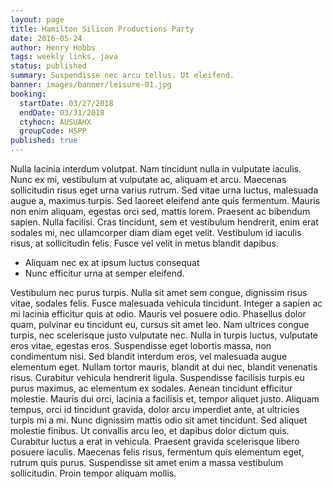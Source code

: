 ```yaml
---
layout: page
title: Hamilton Silicon Productions Party
date: 2016-05-24
author: Henry Hobbs
tags: weekly links, java
status: published
summary: Suspendisse nec arcu tellus. Ut eleifend.
banner: images/banner/leisure-01.jpg
booking:
  startDate: 03/27/2018
  endDate: 03/31/2018
  ctyhocn: AUSUAHX
  groupCode: HSPP
published: true
---
```

Nulla lacinia interdum volutpat. Nam tincidunt nulla in vulputate iaculis. Nunc ex mi, vestibulum at vulputate ac, aliquam et arcu. Maecenas sollicitudin risus eget urna varius rutrum. Sed vitae urna luctus, malesuada augue a, maximus turpis. Sed laoreet eleifend ante quis fermentum. Mauris non enim aliquam, egestas orci sed, mattis lorem. Praesent ac bibendum sapien. Nulla facilisi. Cras tincidunt, sem et vestibulum hendrerit, enim erat sodales mi, nec ullamcorper diam diam eget velit. Vestibulum id iaculis risus, at sollicitudin felis. Fusce vel velit in metus blandit dapibus.

* Aliquam nec ex at ipsum luctus consequat
* Nunc efficitur urna at semper eleifend.

Vestibulum nec purus turpis. Nulla sit amet sem congue, dignissim risus vitae, sodales felis. Fusce malesuada vehicula tincidunt. Integer a sapien ac mi lacinia efficitur quis at odio. Mauris vel posuere odio. Phasellus dolor quam, pulvinar eu tincidunt eu, cursus sit amet leo. Nam ultrices congue turpis, nec scelerisque justo vulputate nec. Nulla in turpis luctus, vulputate eros vitae, egestas eros. Suspendisse eget lobortis massa, non condimentum nisi.
Sed blandit interdum eros, vel malesuada augue elementum eget. Nullam tortor mauris, blandit at dui nec, blandit venenatis risus. Curabitur vehicula hendrerit ligula. Suspendisse facilisis turpis eu purus maximus, ac elementum ex sodales. Aenean tincidunt efficitur molestie. Mauris dui orci, lacinia a facilisis et, tempor aliquet justo. Aliquam tempus, orci id tincidunt gravida, dolor arcu imperdiet ante, at ultricies turpis mi a mi. Nunc dignissim mattis odio sit amet tincidunt. Sed aliquet molestie finibus. Ut convallis arcu leo, et dapibus dolor dictum quis. Curabitur luctus a erat in vehicula. Praesent gravida scelerisque libero posuere iaculis. Maecenas felis risus, fermentum quis elementum eget, rutrum quis purus. Suspendisse sit amet enim a massa vestibulum sollicitudin. Proin tempor aliquam mollis.
